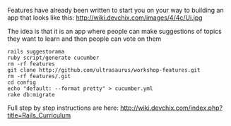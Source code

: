 Features have already been written to start you on your way to building an app that looks like this:  http://wiki.devchix.com/images/4/4c/Ui.jpg

The idea is that it is an app where people can make suggestions of topics they want to learn and then people can vote on them

    rails suggestorama
    ruby script/generate cucumber
    rm -rf features
    git clone http://github.com/ultrasaurus/workshop-features.git
    rm -rf features/.git
    cd config
    echo "default: --format pretty" > cucumber.yml
    rake db:migrate

Full step by step instructions are here:  http://wiki.devchix.com/index.php?title=Rails_Curriculum


